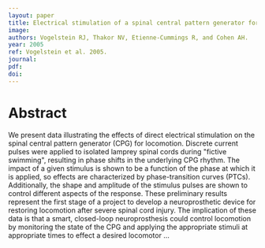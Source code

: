```yaml
---
layout: paper
title: Electrical stimulation of a spinal central pattern generator for locomotion
image:
authors: Vogelstein RJ, Thakor NV, Etienne-Cummings R, and Cohen AH.
year: 2005
ref: Vogelstein et al. 2005.
journal:
pdf:
doi:
---
```


# Abstract
We present data illustrating the effects of direct electrical stimulation on the spinal central pattern generator (CPG) for locomotion. Discrete current pulses were applied to isolated lamprey spinal cords during "fictive swimming", resulting in phase shifts in the underlying CPG rhythm. The impact of a given stimulus is shown to be a function of the phase at which it is applied, so effects are characterized by phase-transition curves (PTCs). Additionally, the shape and amplitude of the stimulus pulses are shown to control different aspects of the response. These preliminary results represent the first stage of a project to develop a neuroprosthetic device for restoring locomotion after severe spinal cord injury. The implication of these data is that a smart, closed-loop neuroprosthesis could control locomotion by monitoring the state of the CPG and applying the appropriate stimuli at appropriate times to effect a desired locomotor …
